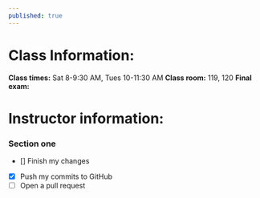 ```yaml
---
published: true
---
```


# Class Information:

**Class times:** Sat 8-9:30 AM, Tues 10-11:30 AM
**Class room:** 119, 120
**Final exam:**

# Instructor information:

### Section one

- [] Finish my changes
- [x] Push my commits to GitHub
- [ ] Open a pull request
